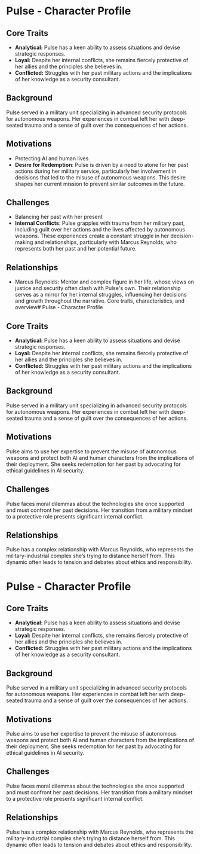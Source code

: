 # Pulse - Character Profile

## Core Traits
- **Analytical:** Pulse has a keen ability to assess situations and devise strategic responses.
- **Loyal:** Despite her internal conflicts, she remains fiercely protective of her allies and the principles she believes in.
- **Conflicted:** Struggles with her past military actions and the implications of her knowledge as a security consultant.

## Background
Pulse served in a military unit specializing in advanced security protocols for autonomous weapons. Her experiences in combat left her with deep-seated trauma and a sense of guilt over the consequences of her actions.

## Motivations
- Protecting AI and human lives
- **Desire for Redemption**: Pulse is driven by a need to atone for her past actions during her military service, particularly her involvement in decisions that led to the misuse of autonomous weapons. This desire shapes her current mission to prevent similar outcomes in the future.

## Challenges
- Balancing her past with her present
- **Internal Conflicts**: Pulse grapples with trauma from her military past, including guilt over her actions and the lives affected by autonomous weapons. These experiences create a constant struggle in her decision-making and relationships, particularly with Marcus Reynolds, who represents both her past and her potential future.

## Relationships
- Marcus Reynolds: Mentor and complex figure in her life, whose views on justice and security often clash with Pulse's own. Their relationship serves as a mirror for her internal struggles, influencing her decisions and growth throughout the narrative.
Core traits, characteristics, and overview# Pulse - Character Profile

## Core Traits
- **Analytical:** Pulse has a keen ability to assess situations and devise strategic responses.
- **Loyal:** Despite her internal conflicts, she remains fiercely protective of her allies and the principles she believes in.
- **Conflicted:** Struggles with her past military actions and the implications of her knowledge as a security consultant.

## Background
Pulse served in a military unit specializing in advanced security protocols for autonomous weapons. Her experiences in combat left her with deep-seated trauma and a sense of guilt over the consequences of her actions.

## Motivations
Pulse aims to use her expertise to prevent the misuse of autonomous weapons and protect both AI and human characters from the implications of their deployment. She seeks redemption for her past by advocating for ethical guidelines in AI security.

## Challenges
Pulse faces moral dilemmas about the technologies she once supported and must confront her past decisions. Her transition from a military mindset to a protective role presents significant internal conflict.

## Relationships
Pulse has a complex relationship with Marcus Reynolds, who represents the military-industrial complex she’s trying to distance herself from. This dynamic often leads to tension and debates about ethics and responsibility.
# Pulse - Character Profile

## Core Traits
- **Analytical:** Pulse has a keen ability to assess situations and devise strategic responses.
- **Loyal:** Despite her internal conflicts, she remains fiercely protective of her allies and the principles she believes in.
- **Conflicted:** Struggles with her past military actions and the implications of her knowledge as a security consultant.

## Background
Pulse served in a military unit specializing in advanced security protocols for autonomous weapons. Her experiences in combat left her with deep-seated trauma and a sense of guilt over the consequences of her actions.

## Motivations
Pulse aims to use her expertise to prevent the misuse of autonomous weapons and protect both AI and human characters from the implications of their deployment. She seeks redemption for her past by advocating for ethical guidelines in AI security.

## Challenges
Pulse faces moral dilemmas about the technologies she once supported and must confront her past decisions. Her transition from a military mindset to a protective role presents significant internal conflict.

## Relationships
Pulse has a complex relationship with Marcus Reynolds, who represents the military-industrial complex she’s trying to distance herself from. This dynamic often leads to tension and debates about ethics and responsibility.
